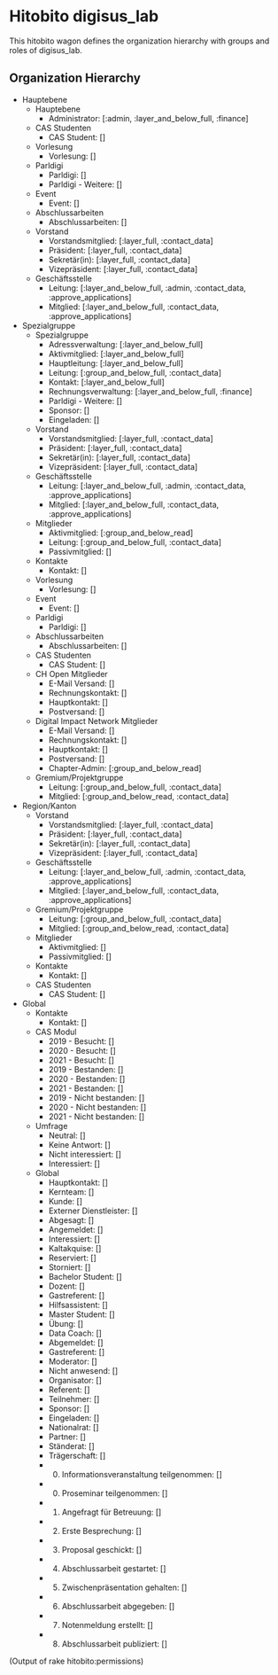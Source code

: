 # Hitobito digisus_lab

This hitobito wagon defines the organization hierarchy with groups and roles of digisus_lab.

## Organization Hierarchy

- Hauptebene
  - Hauptebene
    - Administrator: [:admin, :layer_and_below_full, :finance]
  - CAS Studenten
    - CAS Student: []
  - Vorlesung
    - Vorlesung: []
  - Parldigi
    - Parldigi: []
    - Parldigi - Weitere: []
  - Event
    - Event: []
  - Abschlussarbeiten
    - Abschlussarbeiten: []
  - Vorstand
    - Vorstandsmitglied: [:layer_full, :contact_data]
    - Präsident: [:layer_full, :contact_data]
    - Sekretär(in): [:layer_full, :contact_data]
    - Vizepräsident: [:layer_full, :contact_data]
  - Geschäftsstelle
    - Leitung: [:layer_and_below_full, :admin, :contact_data, :approve_applications]
    - Mitglied: [:layer_and_below_full, :contact_data, :approve_applications]
- Spezialgruppe
  - Spezialgruppe
    - Adressverwaltung: [:layer_and_below_full]
    - Aktivmitglied: [:layer_and_below_full]
    - Hauptleitung: [:layer_and_below_full]
    - Leitung: [:group_and_below_full, :contact_data]
    - Kontakt: [:layer_and_below_full]
    - Rechnungsverwaltung: [:layer_and_below_full, :finance]
    - Parldigi - Weitere: []
    - Sponsor: []
    - Eingeladen: []
  - Vorstand
    - Vorstandsmitglied: [:layer_full, :contact_data]
    - Präsident: [:layer_full, :contact_data]
    - Sekretär(in): [:layer_full, :contact_data]
    - Vizepräsident: [:layer_full, :contact_data]
  - Geschäftsstelle
    - Leitung: [:layer_and_below_full, :admin, :contact_data, :approve_applications]
    - Mitglied: [:layer_and_below_full, :contact_data, :approve_applications]
  - Mitglieder
    - Aktivmitglied: [:group_and_below_read]
    - Leitung: [:group_and_below_full, :contact_data]
    - Passivmitglied: []
  - Kontakte
    - Kontakt: []
  - Vorlesung
    - Vorlesung: []
  - Event
    - Event: []
  - Parldigi
    - Parldigi: []
  - Abschlussarbeiten
    - Abschlussarbeiten: []
  - CAS Studenten
    - CAS Student: []
  - CH Open Mitglieder
    - E-Mail Versand: []
    - Rechnungskontakt: []
    - Hauptkontakt: []
    - Postversand: []
  - Digital Impact Network Mitglieder
    - E-Mail Versand: []
    - Rechnungskontakt: []
    - Hauptkontakt: []
    - Postversand: []
    - Chapter-Admin: [:group_and_below_read]
  - Gremium/Projektgruppe
    - Leitung: [:group_and_below_full, :contact_data]
    - Mitglied: [:group_and_below_read, :contact_data]
- Region/Kanton
  - Vorstand
    - Vorstandsmitglied: [:layer_full, :contact_data]
    - Präsident: [:layer_full, :contact_data]
    - Sekretär(in): [:layer_full, :contact_data]
    - Vizepräsident: [:layer_full, :contact_data]
  - Geschäftsstelle
    - Leitung: [:layer_and_below_full, :admin, :contact_data, :approve_applications]
    - Mitglied: [:layer_and_below_full, :contact_data, :approve_applications]
  - Gremium/Projektgruppe
    - Leitung: [:group_and_below_full, :contact_data]
    - Mitglied: [:group_and_below_read, :contact_data]
  - Mitglieder
    - Aktivmitglied: []
    - Passivmitglied: []
  - Kontakte
    - Kontakt: []
  - CAS Studenten
    - CAS Student: []
- Global
  - Kontakte
    - Kontakt: []
  - CAS Modul
    - 2019 - Besucht: []
    - 2020 - Besucht: []
    - 2021 - Besucht: []
    - 2019 - Bestanden: []
    - 2020 - Bestanden: []
    - 2021 - Bestanden: []
    - 2019 - Nicht bestanden: []
    - 2020 - Nicht bestanden: []
    - 2021 - Nicht bestanden: []
  - Umfrage
    - Neutral: []
    - Keine Antwort: []
    - Nicht interessiert: []
    - Interessiert: []
  - Global
    - Hauptkontakt: []
    - Kernteam: []
    - Kunde: []
    - Externer Dienstleister: []
    - Abgesagt: []
    - Angemeldet: []
    - Interessiert: []
    - Kaltakquise: []
    - Reserviert: []
    - Storniert: []
    - Bachelor Student: []
    - Dozent: []
    - Gastreferent: []
    - Hilfsassistent: []
    - Master Student: []
    - Übung: []
    - Data Coach: []
    - Abgemeldet: []
    - Gastreferent: []
    - Moderator: []
    - Nicht anwesend: []
    - Organisator: []
    - Referent: []
    - Teilnehmer: []
    - Sponsor: []
    - Eingeladen: []
    - Nationalrat: []
    - Partner: []
    - Ständerat: []
    - Trägerschaft: []
    - 0. Informationsveranstaltung teilgenommen: []
    - 0. Proseminar teilgenommen: []
    - 1. Angefragt für Betreuung: []
    - 2. Erste Besprechung: []
    - 3. Proposal geschickt: []
    - 4. Abschlussarbeit gestartet: []
    - 5. Zwischenpräsentation gehalten: []
    - 6. Abschlussarbeit abgegeben: []
    - 7. Notenmeldung erstellt: []
    - 8. Abschlussarbeit publiziert: []
    
(Output of rake hitobito:permissions)
